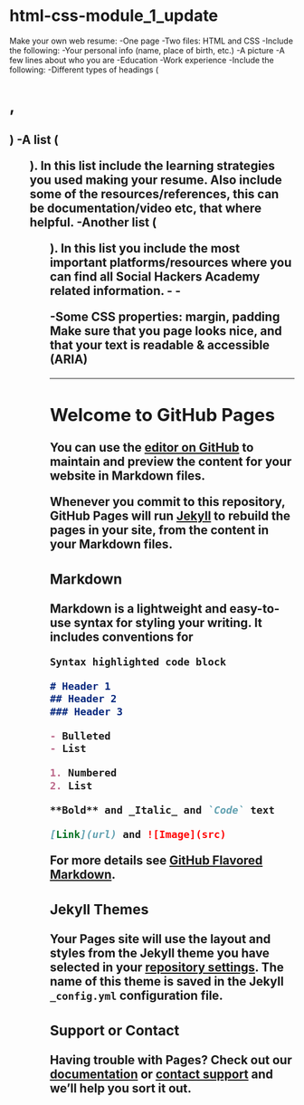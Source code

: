 # html-css-module_1_update

Make your own web resume:
-One page
-Two files: HTML and CSS
-Include the following:
  -Your personal info (name, place of birth, etc.)
  -A picture
  -A few lines about who you are
  -Education
  -Work experience
-Include the following:
  -Different types of headings (<h1>, <h2>)
  -A list (<ul>). In this list include the learning strategies you used making your resume. Also include some of the resources/references,    this can be documentation/video etc, that where helpful.
  -Another list (<ul>). In this list you include the most important platforms/resources where you can find all Social Hackers Academy       related information.
  -<img>
  -<p>
  -Some CSS properties: margin, padding
Make sure that you page looks nice, and that your text is readable & accessible (ARIA)

----------------------------------------------------------------------------------------------------------------------------------------

## Welcome to GitHub Pages

You can use the [editor on GitHub](https://github.com/y1ann1s85/htmlcss_w1/edit/master/README.md) to maintain and preview the content for your website in Markdown files.

Whenever you commit to this repository, GitHub Pages will run [Jekyll](https://jekyllrb.com/) to rebuild the pages in your site, from the content in your Markdown files.

### Markdown

Markdown is a lightweight and easy-to-use syntax for styling your writing. It includes conventions for

```markdown
Syntax highlighted code block

# Header 1
## Header 2
### Header 3

- Bulleted
- List

1. Numbered
2. List

**Bold** and _Italic_ and `Code` text

[Link](url) and ![Image](src)
```

For more details see [GitHub Flavored Markdown](https://guides.github.com/features/mastering-markdown/).

### Jekyll Themes

Your Pages site will use the layout and styles from the Jekyll theme you have selected in your [repository settings](https://github.com/y1ann1s85/htmlcss_w1/settings). The name of this theme is saved in the Jekyll `_config.yml` configuration file.

### Support or Contact

Having trouble with Pages? Check out our [documentation](https://help.github.com/categories/github-pages-basics/) or [contact support](https://github.com/contact) and we’ll help you sort it out.
